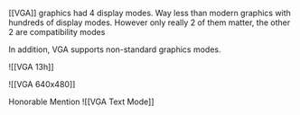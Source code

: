 [[VGA]] graphics had 4 display modes. Way less than modern graphics with hundreds of display modes.
	However only really 2 of them matter, the other 2 are compatibility modes

In addition, VGA supports non-standard graphics modes.

![[VGA 13h]]

![[VGA 640x480]]

Honorable Mention ![[VGA Text Mode]]